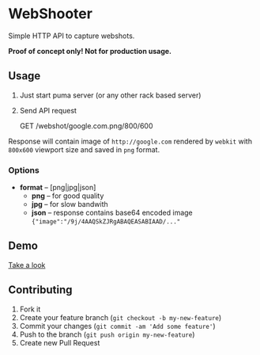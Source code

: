 # WebShooter

Simple HTTP API to capture webshots.

**Proof of concept only! Not for production usage.**

## Usage

1. Just start puma server (or any other rack based server)
2. Send API request

    GET /webshot/google.com.png/800/600

Response will contain image of `http://google.com` rendered by `webkit` with `800x600` viewport size and saved in `png` format.

### Options

* **format** – [png|jpg|json]
    * **png**   – for good quality
    * **jpg**   – for slow bandwith
    * **json**  – response contains base64 encoded image `{"image":"/9j/4AAQSkZJRgABAQEASABIAAD/..."`


## Demo

[Take a look](http://webshooter.kugaevsky.ru)

## Contributing

1. Fork it
2. Create your feature branch (`git checkout -b my-new-feature`)
3. Commit your changes (`git commit -am 'Add some feature'`)
4. Push to the branch (`git push origin my-new-feature`)
5. Create new Pull Request
